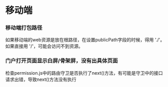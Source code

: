 # 移动端

### 移动端打包路径
如果移动端的web资源是放在根路径，在设置publicPath字段的时候，得用 './'。如果直接用 '/'，可能会访问不到资源。


### 门户打开页面显示白屏/骨架屏，没有出具体页面
检查permission.js中的路由守卫是否执行了next()方法，有可能是守卫中的接口请求出错，导致next()方法没有执行